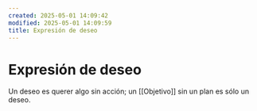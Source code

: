 ```yaml
---
created: 2025-05-01 14:09:42
modified: 2025-05-01 14:09:59
title: Expresión de deseo
---
```


# Expresión de deseo

Un deseo es querer algo sin acción; un [[Objetivo]] sin un plan es sólo un deseo.
